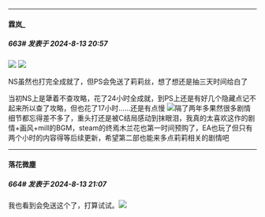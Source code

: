 ﻿
*****

####  霖岚_  
##### 663#       发表于 2024-8-13 20:57

<img src="https://p.sda1.dev/18/caa83b94a2ad583e6ee7da2f5904a353/2.jpg" referrerpolicy="no-referrer">
<img src="https://p.sda1.dev/18/1d38819b11fab450235a4b925cb18a2e/1.jpg" referrerpolicy="no-referrer">

NS虽然也打完全成就了，但PS会免送了莉莉丝，想了想还是抽三天时间给白了

当初NS上是犟着不查攻略，花了24小时全成就，到PS上还是有好几个隐藏点记不起来所以查了攻略，但也花了17小时……还是有点慢
<img src="https://static.saraba1st.com/image/smiley/face2017/194.png" referrerpolicy="no-referrer">隔了两年多果然很多剧情细节都忘得差不多了，重头打还是被C结局感动到抹眼泪，我真的太喜欢这作的剧情+画风+mill的BGM，steam的终焉木兰花也第一时间预购了，EA也玩了但只有两个小时的内容得等后续更新，希望第二部也能来多点莉莉相关的剧情吧


*****

####  落花微塵  
##### 664#       发表于 2024-8-13 21:07

我也看到会免送这个了，打算试试。<img src="https://static.saraba1st.com/image/smiley/face2017/074.png" referrerpolicy="no-referrer">

